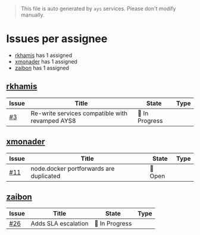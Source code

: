 > This file is auto generated by `ays` services. Please don't modify manually.

# Issues per assignee
- [rkhamis](#rkhamis) has 1 assigned
- [xmonader](#xmonader) has 1 assigned
- [zaibon](#zaibon) has 1 assigned



## [rkhamis](https://github.com/rkhamis)

|Issue|Title|State|Type|
|-----|-----|-----|----|
|[#3](https://github.com/jumpscale/ays_jumpscale8/issues/3)|Re-write services compatible with revamped AYS8|:large_blue_circle: In Progress||


## [xmonader](https://github.com/xmonader)

|Issue|Title|State|Type|
|-----|-----|-----|----|
|[#11](https://github.com/jumpscale/ays_jumpscale8/issues/11)|node.docker portforwards are duplicated|:red_circle: Open||


## [zaibon](https://github.com/zaibon)

|Issue|Title|State|Type|
|-----|-----|-----|----|
|[#26](https://github.com/jumpscale/ays_jumpscale8/issues/26)|Adds SLA escalation|:large_blue_circle: In Progress||

